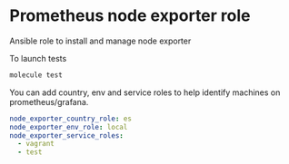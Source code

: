 # Prometheus node exporter role

Ansible role to install and manage node exporter

To launch tests

```bash
molecule test
```

You can add country, env and service roles to help identify machines on prometheus/grafana.

```yaml
node_exporter_country_role: es
node_exporter_env_role: local
node_exporter_service_roles:
  - vagrant
  - test
```
